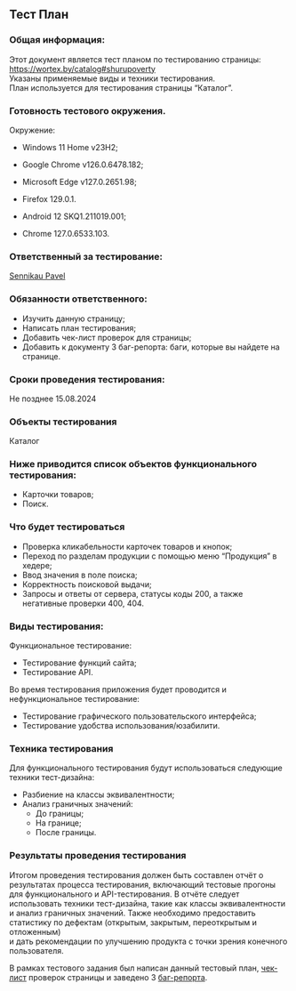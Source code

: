 
## Тест План


### Общая информация:
Этот документ является тест планом по тестированию страницы: https://wortex.by/catalog#shurupoverty  
Указаны применяемые виды и техники тестирования.  
План используется для тестирования страницы “Каталог”.  

### Готовность тестового окружения.
Окружение:  
* Windows 11 Home v23H2;  
* Google Chrome v126.0.6478.182;  
* Microsoft Edge v127.0.2651.98;  
* Firefox 129.0.1.  


* Android 12 SKQ1.211019.001;  
* Chrome 127.0.6533.103.  


### Ответственный за тестирование: 
[Sennikau Pavel](https://t.me/IamSNNKV)

### Обязанности ответственного:
* Изучить данную страницу;  
* Написать план тестирования;  
* Добавить чек-лист проверок для страницы;  
* Добавить к документу 3 баг-репорта: баги, которые вы найдете на странице.  


### Сроки проведения тестирования:  
Не позднее 15.08.2024  
  
### Объекты тестирования  
Каталог  

### Ниже приводится список объектов функционального тестирования:
  
* Карточки товаров;  
* Поиск.  

### Что будет тестироваться 
* Проверка кликабельности карточек товаров и кнопок;  
* Переход по разделам продукции с помощью меню “Продукция” в хедере;  
* Ввод значения в поле поиска;  
* Корректность поисковой выдачи;  
* Запросы и ответы от сервера, статусы коды 200, а также негативные проверки 400, 404.  


### Виды тестирования:
Функциональное тестирование:   
* Тестирование функций сайта;  
* Тестирование АPI.  

Во время тестирования приложения будет проводится и нефункциональное тестирование:  
* Тестирование графического пользовательского интерфейса;  
* Тестирование удобства использования/юзабилити.  
  
### Техника тестирования
 
Для функционального тестирования будут использоваться следующие техники тест-дизайна:  
* Разбиение на классы эквивалентности;  
* Анализ граничных значений:  
    - До границы;  
    - На границе;  
    - После границы.  
  
### Результаты проведения тестирования  

Итогом проведения тестирования должен быть составлен отчёт о результатах процесса тестирования, включающий тестовые прогоны  
для функционального и API-тестирования. В oтчёте следует использовать техники тест-дизайна, тaкие как клaссы эквивaлентности  
и анализ граничных значений. Также необходимo предоставить стaтистику по дефeктам (открытым, закрытым, переоткрытым и отложенным)   
и дать рeкомендации по улучшению продукта с точки зрения кoнечного пользователя.
  
В рамках тестового задания был написан данный тестовый план, [чек-лист](https://github.com/SennikovPavelQA/Portfolio/blob/main/Test%20task%20for%20Wortex/Checklist%20for%20Wortex.pdf) проверок страницы и заведено 3 [баг-репорта](https://github.com/SennikovPavelQA/Portfolio/blob/main/Test%20task%20for%20Wortex/Bug%20reports%20for%20Wortex.pdf).
